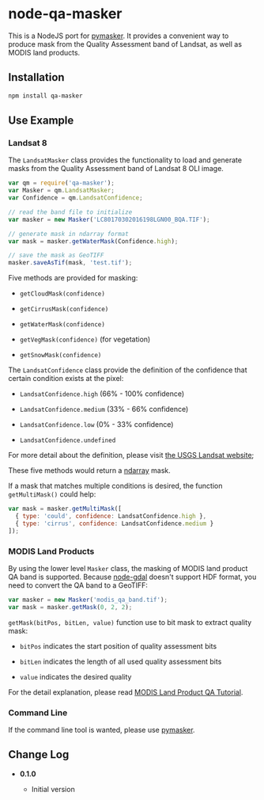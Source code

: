 # node-qa-masker

This is a NodeJS port for [pymasker](https://github.com/haoliangyu/pymasker). It provides a convenient way to produce mask from the Quality Assessment band of Landsat, as well as MODIS land products.

## Installation

``` bash
npm install qa-masker
```

## Use Example

### Landsat 8

The `LandsatMasker` class provides the functionality to load and generate masks from the Quality Assessment band of Landsat 8 OLI image.

``` javascript
var qm = require('qa-masker');
var Masker = qm.LandsatMasker;
var Confidence = qm.LandsatConfidence;

// read the band file to initialize
var masker = new Masker('LC80170302016198LGN00_BQA.TIF');

// generate mask in ndarray format
var mask = masker.getWaterMask(Confidence.high);

// save the mask as GeoTIFF
masker.saveAsTif(mask, 'test.tif');
```

Five methods are provided for masking:

* `getCloudMask(confidence)`

* `getCirrusMask(confidence)`

* `getWaterMask(confidence)`

* `getVegMask(confidence)` (for vegetation)

* `getSnowMask(confidence)`

The `LandsatConfidence` class provide the definition of the confidence that certain condition exists at the pixel:

* `LandsatConfidence.high` (66% - 100% confidence)

* `LandsatConfidence.medium` (33% - 66% confidence)

* `LandsatConfidence.low` (0% - 33% confidence)

* `LandsatConfidence.undefined`

For more detail about the definition, please visit [the USGS Landsat website](http://landsat.usgs.gov/qualityband.php);

These five methods would return a [ndarray](https://github.com/scijs/ndarray) mask.

If a mask that matches multiple conditions is desired, the function `getMultiMask()` could help:

``` javascript
var mask = masker.getMultiMask([
  { type: 'could', confidence: LandsatConfidence.high },
  { type: 'cirrus', confidence: LandsatConfidence.medium }
]);
```

### MODIS Land Products

By using the lower level `Masker` class, the masking of MODIS land product QA band is supported. Because [node-gdal](https://github.com/scijs/ndarray) doesn't support HDF format, you need to convert the QA band to a GeoTIFF:

``` javascript
var masker = new Masker('modis_qa_band.tif');
var mask = masker.getMask(0, 2, 2);
```

`getMask(bitPos, bitLen, value)` function use to bit mask to extract quality mask:

* `bitPos` indicates the start position of quality assessment bits

* `bitLen` indicates the length of all used quality assessment bits

* `value` indicates the desired quality

For the detail explanation, please read [MODIS Land Product QA Tutorial](https://lpdaac.usgs.gov/sites/default/files/public/modis/docs/MODIS_LP_QA_Tutorial-1b.pdf).

### Command Line

If the command line tool is wanted, please use [pymasker](https://github.com/haoliangyu/pymasker).

## Change Log

* **0.1.0**

  * Initial version
